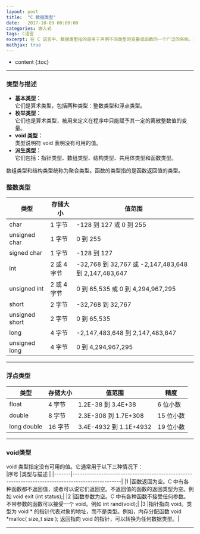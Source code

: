 ```yaml
---
layout: post
title:  "C 数据类型"
date:   2017-10-09 00:00:00
categories: 嵌入式
tags: C语言
excerpt: 在 C 语言中，数据类型指的是用于声明不同类型的变量或函数的一个广泛的系统。变量的类型决定了变量存储占用的空间，以及如何解释存储的位模式。
mathjax: true
---
```

* content
{:toc}
---



### 类型与描述

- **基本类型：**  <br/>
它们是算术类型，包括两种类型：整数类型和浮点类型。
- **枚举类型：**  <br/>
它们也是算术类型，被用来定义在程序中只能赋予其一定的离散整数值的变量。
- **void 类型：**  <br/>
类型说明符 void 表明没有可用的值。
- **派生类型：**  <br/>
它们包括：指针类型、数组类型、结构类型、共用体类型和函数类型。

数组类型和结构类型统称为聚合类型。函数的类型指的是函数返回值的类型。

### 整数类型

|类型	       |存储大小	|值范围                                               |
|--------------|------------|------------------------------------------------------|
|char	       |1 字节	    |-128 到 127 或 0 到 255                              |
|unsigned char |1 字节	    |0 到 255                                             |
|signed char   |1 字节	    |-128 到 127                                          | 
|int	       |2 或 4 字节	|-32,768 到 32,767 或 -2,147,483,648 到 2,147,483,647 |
|unsigned int  |2 或 4 字节	|0 到 65,535 或 0 到 4,294,967,295                    |
|short	       |2 字节	    |-32,768 到 32,767                                    |
|unsigned short|2 字节	    |0 到 65,535                                          |
|long          |4 字节    	|-2,147,483,648 到 2,147,483,647                      |
|unsigned long |4 字节	    |0 到 4,294,967,295                                   |

---

### 浮点类型

|类型	    |存储大小	|值范围	                |精度      |
|-----------|-----------|-----------------------|----------|
|float	    |4 字节	    |1.2E-38 到 3.4E+38	    |6 位小数  |
|double	    |8 字节	    |2.3E-308 到 1.7E+308	|15 位小数 |
|long double|16 字节	|3.4E-4932 到 1.1E+4932	|19 位小数 |



---

### void类型
void 类型指定没有可用的值。它通常用于以下三种情况下：<br/>
|序号	|类型与描述                                                                                        |
|-------|--------------------------------------------------------------------------------------------------|
|1	    |函数返回为空。C 中有各种函数都不返回值，或者可以说它们返回空。不返回值的函数的返回类型为空。例如 void exit (int status);|
|2	    |函数参数为空。C 中有各种函数不接受任何参数。不带参数的函数可以接受一个 void。例如 int rand(void);|
|3	    |指针指向 void。类型为 void * 的指针代表对象的地址，而不是类型。例如，内存分配函数 void *malloc( size_t size ); 返回指向 void 的指针，可以转换为任何数据类型。|



---
